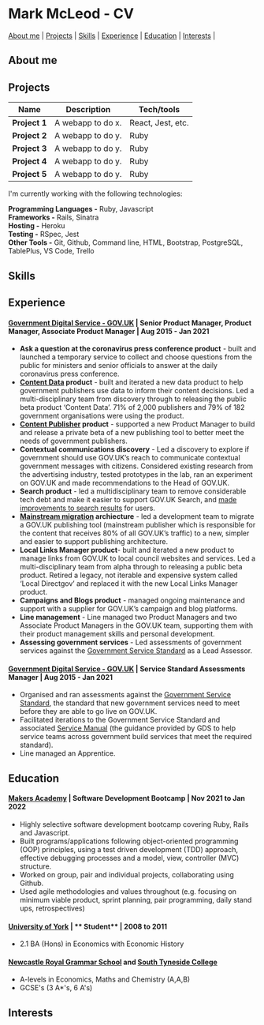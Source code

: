 # Mark McLeod - CV

[About me](#aboutme) | [Projects](#projects) | [Skills](#skills) | [Experience](#experience) | [Education](#education) | [Interests](#interests) |

## <a name="aboutme">About me</a>

## <a name="projects">Projects</a>

| Name                         | Description       | Tech/tools        |
| ---------------------------- | ----------------- | ----------------- |
| **Project 1** | A webapp to do x. | React, Jest, etc. |
| **Project 2** | A webapp to do y. | Ruby              |
| **Project 3** | A webapp to do y. | Ruby              |
| **Project 4** | A webapp to do y. | Ruby              |
| **Project 5** | A webapp to do y. | Ruby              |

I'm currently working with the following technologies:

**Programming Languages -** Ruby, Javascript\
**Frameworks -** Rails, Sinatra\
**Hosting -** Heroku\
**Testing -** RSpec, Jest\
**Other Tools -** Git, Github, Command line, HTML, Bootstrap, PostgreSQL, TablePlus, VS Code, Trello


## <a name="skills">Skills</a>

## <a name="experience">Experience</a>

#### [Government Digital Service - GOV.UK](https://www.gov.uk/government/organisations/government-digital-service) | **Senior Product Manager, Product Manager, Associate Product Manager** | Aug 2015 - Jan 2021

- **Ask a question at the coronavirus press conference product** - built and launched a temporary service to collect and choose questions from the public for ministers and senior officials to answer at the daily coronavirus press conference.
- **[Content Data](https://insidegovuk.blog.gov.uk/2019/06/05/helping-content-designers-access-gov-uk-data-quickly-and-easily/) product** - built and iterated a new data product to help government publishers use data to inform their content decisions. Led a multi-disciplinary team from discovery through to releasing the public beta product ‘Content Data’. 71% of 2,000 publishers and 79% of 182 government organisations were using the product.
- **[Content Publisher](https://insidegovuk.blog.gov.uk/2019/04/23/building-and-testing-the-new-content-publisher/) product** - supported a new Product Manager to build and release a private beta of a new publishing tool to better meet the needs of government publishers.
- **Contextual communications discovery** - Led a discovery to explore if government should use GOV.UK’s reach to communicate contextual government messages with citizens. Considered existing research from the advertising industry, tested prototypes in the lab, ran an experiment on GOV.UK and made recommendations to the Head of GOV.UK.
- **Search product** - led a multidisciplinary team to remove considerable tech debt and make it easier to support GOV.UK Search, and [made improvements to search results](https://insidegovuk.blog.gov.uk/2017/11/14/using-ab-testing-to-measurably-improve-common-user-journeys/) for users.
- **[Mainstream migration](https://insidegovuk.blog.gov.uk/2017/03/22/using-gov-uks-new-publishing-platform-for-mainstream-formats/) archiecture** - led a development team to migrate a GOV.UK publishing tool (mainstream publisher which is responsible for the content that receives 80% of all GOV.UK’s traffic) to a new, simpler and easier to support publishing architecture.
- **Local Links Manager product**- built and iterated a new product to manage links from GOV.UK to local council websites and services. Led a multi-disciplinary team from alpha through to releasing a public beta product. Retired a legacy, not iterable and expensive system called ‘Local Directgov’ and replaced it with the new Local Links Manager product.
- **Campaigns and Blogs product** - managed ongoing maintenance and support with a supplier for GOV.UK’s campaign and blog platforms.
- **Line management** - Line managed two Product Managers and two Associate Product Managers in the GOV.UK team, supporting them with their product management skills and personal development.
- **Assessing government services** - Led assessments of government services against the [Government Service Standard](https://www.gov.uk/service-manual/service-standard) as a Lead Assessor.

#### [Government Digital Service - GOV.UK](https://www.gov.uk/government/organisations/government-digital-service) | **Service Standard Assessments Manager** | Aug 2015 - Jan 2021
 
- Organised and ran assessments against the [Government Service Standard](https://www.gov.uk/service-manual/service-standard), the standard that new government services need to meet before they are able to go live on GOV.UK.
- Facilitated iterations to the Government Service Standard and associated [Service Manual](https://www.gov.uk/service-manual) (the guidance provided by GDS to help service teams across government build services that meet the required standard).
- Line managed an Apprentice.

## <a name="education">Education</a>

#### [Makers Academy](https://www.makers.tech/) | **Software Development Bootcamp** | Nov 2021 to Jan 2022

- Highly selective software development bootcamp covering Ruby, Rails and Javascript.
- Built programs/applications following object-oriented programming (OOP) principles, using a test driven development (TDD) approach, effective debugging processes and a model, view, controller (MVC) structure.
- Worked on group, pair and individual projects, collaborating using Github.
- Used agile methodologies and values throughout (e.g. focusing on minimum viable product, sprint planning, pair programming, daily stand ups, retrospectives)

#### [University of York](https://www.york.ac.uk/) | ** Student** | 2008 to 2011
 
- 2.1 BA (Hons) in Economics with Economic History
 
#### [Newcastle Royal Grammar School](https://www.rgs.newcastle.sch.uk/) and [South Tyneside College](https://www.stc.ac.uk/)
 
- A-levels in Economics, Maths and Chemistry (A,A,B)
- GCSE's (3 A*'s, 6 A's)

## <a name="interests">Interests</a>
